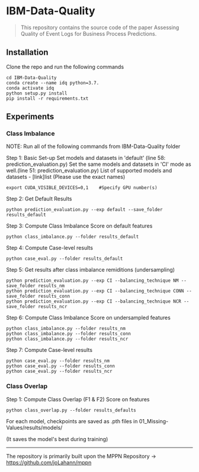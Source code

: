 # IBM-Data-Quality

> This repository contains the source code of the paper Assessing Quality of Event Logs for Business Process Predictions.


## Installation

Clone the repo and run the following commands

```
cd IBM-Data-Quality
conda create --name idq python=3.7.
conda activate idq
python setup.py install
pip install -r requirements.txt
```

## Experiments

### Class Imbalance

NOTE: Run all of the following commands from IBM-Data-Quality folder

Step 1: Basic Set-up
Set models and datasets in 'default' (line 58: prediction_evaluation.py)
Set the same models and datasets in 'CI' mode as well.(line 51: prediction_evaluation.py)
List of supported models and datasets - [link]list (Please use the exact names)

```
export CUDA_VISIBLE_DEVICES=0,1    #Specify GPU number(s)
```

Step 2: Get Default Results

```
python prediction_evaluation.py --exp default --save_folder results_default
```

Step 3: Compute Class Imbalance Score on default features

```
python class_imbalance.py --folder results_default 
```

Step 4: Compute Case-level results

```
python case_eval.py --folder results_default 
```

Step 5: Get results after class imbalance remiditions (undersampling)

```
python prediction_evaluation.py --exp CI --balancing_technique NM --save_folder results_nm
python prediction_evaluation.py --exp CI --balancing_technique CONN --save_folder results_conn
python prediction_evaluation.py --exp CI --balancing_technique NCR --save_folder results_ncr
```

Step 6: Compute Class Imbalance Score on undersampled features

```
python class_imbalance.py --folder results_nm
python class_imbalance.py --folder results_conn
python class_imbalance.py --folder results_ncr
```

Step 7: Compute Case-level results

```
python case_eval.py --folder results_nm
python case_eval.py --folder results_conn
python case_eval.py --folder results_ncr
```


### Class Overlap
Step 1: Compute Class Overlap (F1 & F2) Score on features

```
python class_overlap.py --folder results_defaults
```



For each model, checkpoints are saved as .pth files in 01_Missing-Values/results/models/

(It saves the model's best during training)

<hr>

The repository is primarily built upon the MPPN Repository -> https://github.com/joLahann/mppn